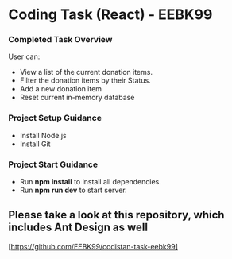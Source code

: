 # Coding Task (React) - EEBK99

### Completed Task Overview

User can:

- View a list of the current donation items.
- Filter the donation items by their Status.
- Add a new donation item
- Reset current in-memory database

### Project Setup Guidance

- Install Node.js
- Install Git

### Project Start Guidance

- Run **npm install** to install all dependencies.
- Run **npm run dev** to start server.

## Please take a look at this repository, which includes Ant Design as well

[https://github.com/EEBK99/codistan-task-eebk99]
